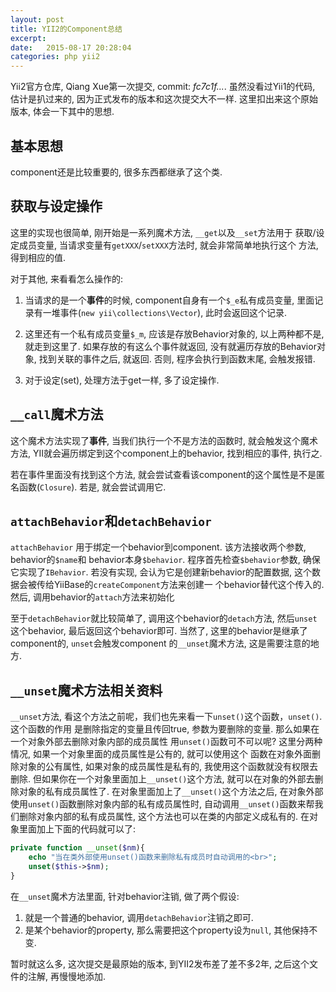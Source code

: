 ```yaml
---
layout: post
title: YII2的Component总结
excerpt: 
date:   2015-08-17 20:28:04
categories: php yii2
---
```


Yii2官方仓库, Qiang Xue第一次提交, commit: *fc7c1f...*. 虽然没看过Yii1的代码,
估计是扒过来的, 因为正式发布的版本和这次提交大不一样. 这里扣出来这个原始版本,
体会一下其中的思想.

## 基本思想

component还是比较重要的, 很多东西都继承了这个类.

## 获取与设定操作

这里的实现也很简单, 刚开始是一系列魔术方法, `__get`以及`__set`方法用于
获取/设定成员变量, 当请求变量有`getXXX`/`setXXX`方法时, 就会非常简单地执行这个
方法, 得到相应的值.

对于其他, 来看看怎么操作的:

1. 当请求的是一个**事件**的时候, component自身有一个`$_e`私有成员变量,
   里面记录有一堆事件(`new yii\collections\Vector`), 此时会返回这个记录.

2. 这里还有一个私有成员变量`$_m`, 应该是存放Behavior对象的, 以上两种都不是,
   就走到这里了. 如果存放的有这么个事件就返回, 没有就遍历存放的Behavior对象,
   找到关联的事件之后, 就返回. 否则, 程序会执行到函数末尾, 会触发报错.

3. 对于设定(set), 处理方法于get一样, 多了设定操作.

## `__call`魔术方法

这个魔术方法实现了**事件**, 当我们执行一个不是方法的函数时, 就会触发这个魔术方法,
YII就会遍历绑定到这个component上的behavior, 找到相应的事件, 执行之.

若在事件里面没有找到这个方法, 就会尝试查看该component的这个属性是不是匿名函数(`Closure`).
若是, 就会尝试调用它.

## `attachBehavior`和`detachBehavior`

`attachBehavior` 用于绑定一个behavior到component. 该方法接收两个参数, behavior的`$name`和
behavior本身`$behavior`. 程序首先检查`$behavior`参数, 确保它实现了`IBehavior`. 若没有实现,
会认为它是创建新behavior的配置数据, 这个数据会被传给YiiBase的`createComponent`方法来创建一
个behavior替代这个传入的. 然后, 调用behavior的`attach`方法来初始化

至于`detachBehavior`就比较简单了, 调用这个behavior的`detach`方法, 然后`unset`这个behavior,
最后返回这个behavior即可. 当然了, 这里的behavior是继承了component的, `unset`会触发component
的`__unset`魔术方法, 这是需要注意的地方.

## `__unset`魔术方法相关资料

`__unset`方法, 看这个方法之前呢，我们也先来看一下`unset()`这个函数，`unset()`. 这个函数的作用
是删除指定的变量且传回true, 参数为要删除的变量. 那么如果在一个对象外部去删除对象内部的成员属性
用`unset()`函数可不可以呢? 这里分两种情况, 如果一个对象里面的成员属性是公有的, 就可以使用这个
函数在对象外面删除对象的公有属性, 如果对象的成员属性是私有的, 我使用这个函数就没有权限去删除.
但如果你在一个对象里面加上`__unset()`这个方法, 就可以在对象的外部去删除对象的私有成员属性了.
在对象里面加上了`__unset()`这个方法之后, 在对象外部使用`unset()`函数删除对象内部的私有成员属性时,
自动调用`__unset()`函数来帮我们删除对象内部的私有成员属性, 这个方法也可以在类的内部定义成私有的.
在对象里面加上下面的代码就可以了:

```php
private function __unset($nm){
    echo "当在类外部使用unset()函数来删除私有成员时自动调用的<br>";
    unset($this->$nm);
}
```

在`__unset`魔术方法里面, 针对behavior注销, 做了两个假设:

1. 就是一个普通的behavior, 调用`detachBehavior`注销之即可.
2. 是某个behavior的property, 那么需要把这个property设为`null`, 其他保持不变.


暂时就这么多, 这次提交是最原始的版本, 到YII2发布差了差不多2年, 之后这个文件的注解,
再慢慢地添加.

